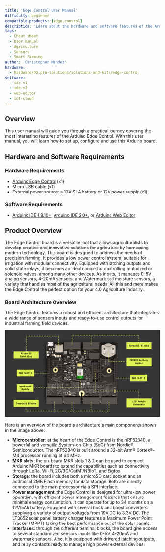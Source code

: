 ```yaml
---
title: 'Edge Control User Manual'
difficulty: beginner
compatible-products: [edge-control]
description: 'Learn about the hardware and software features of the Arduino® Edge Control.'
tags: 
  - Cheat sheet
  - User manual
  - Agriculture
  - Sensors
  - Smart Farming
author: 'Christopher Mendez'
hardware:
  - hardware/05.pro-solutions/solutions-and-kits/edge-control
software:
  - ide-v1
  - ide-v2
  - web-editor
  - iot-cloud
---
```


## Overview

This user manual will guide you through a practical journey covering the most interesting features of the Arduino Edge Control. With this user manual, you will learn how to set up, configure and use this Arduino board.

## Hardware and Software Requirements
### Hardware Requirements

- [Arduino Edge Control](https://store.arduino.cc/products/arduino-edge-control) (x1)
- Micro USB cable (x1)
- External power source: a 12V SLA battery or 12V power supply (x1)

### Software Requirements

- [Arduino IDE 1.8.10+](https://www.arduino.cc/en/software), [Arduino IDE 2.0+](https://www.arduino.cc/en/software), or [Arduino Web Editor](https://create.arduino.cc/editor)

## Product Overview

The Edge Control board is a versatile tool that allows agriculturalists to develop creative and innovative solutions for agriculture by harnessing modern technology. This board is designed to address the needs of precision farming. It provides a low power control system, suitable for irrigation with modular connectivity. Equipped with latching outputs and solid state relays, it becomes an ideal choice for controlling motorized or solenoid valves, among many other devices. As inputs, it manages 0-5V analog sensors, 4-20mA sensors, and Watermark soil moisture sensors, a variety that handles most of the agricultural needs. All this and more makes the Edge Control the perfect option for your 4.0 Agriculture industry. 

### Board Architecture Overview

The Edge Control features a robust and efficient architecture that integrates a wide range of sensors inputs and ready-to-use control outputs for industrial farming field devices.

![Edge Control main components](assets/top-view.png)

Here is an overview of the board's architecture's main components shown in the image above:

- **Microcontroller**: at the heart of the Edge Control is the nRF52840, a powerful and versatile System-on-Chip (SoC) from Nordic® Semiconductor. The nRF52840 is built around a 32-bit Arm® Cortex®-M4 processor running at 64 MHz.
- **MKR slots**: the on-board MKR slots 1 & 2 can be used to connect Arduino MKR boards to extend the capabilities such as connectivity through LoRa, Wi-Fi, 2G/3G/CatM1/NBIoT, and Sigfox.
- **Storage**: the board includes both a microSD card socket and an additional 2MB Flash memory for data storage. Both are directly connected to the main processor via a SPI interface.
- **Power management**: the Edge Control is designed for ultra-low power operation, with efficient power management features that ensure minimal energy consumption. It can operate for up to 34 months on a 12V/5Ah battery. Equipped with several buck and boost converters supplying a variety of output voltages from 19V DC to 3.3V DC. The LT3652 solar panel battery charger features a Maximum Power Point Tracker (MPPT) taking the best performance out of the solar panels.
- **Interfaces**: through the different terminal blocks, the board give access to several standardized sensors inputs like 0-5V, 4-20mA and watermark sensors. Also, it is equipped with drivered latching outputs, and relay contacts ready to manage high power external devices.



